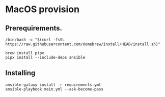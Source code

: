 # MacOS provision


## Prerequirements.

```
/bin/bash -c "$(curl -fsSL https://raw.githubusercontent.com/Homebrew/install/HEAD/install.sh)"

brew install pipx
pipx install --include-deps ansible

```

## Installing
```
ansible-galaxy install -r requirements.yml
ansible-playbook main.yml --ask-become-pass
```